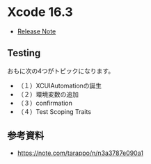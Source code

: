 # Xcode 16.3
 - [Release Note](https://developer.apple.com/documentation/xcode-release-notes/xcode-16_3-release-notes)

## Testing
おもに次の4つがトピックになります。
- （１）XCUIAutomationの誕生
- （２）環境変数の追加
- （３）confirmation
- （４）Test Scoping Traits

## 参考資料
 -  https://note.com/tarappo/n/n3a3787e090a1
